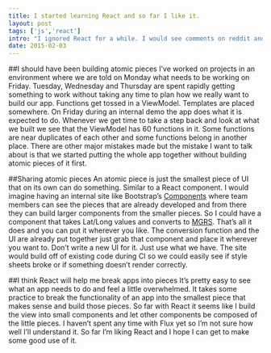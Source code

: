 ```yaml
---
title: I started learning React and so far I like it.
layout: post
tags: ['js','react']
intro: "I ignored React for a while. I would see comments on reddit and hacker news of people loving the way React worked. I just didn’t care enough to make an effort and understand what React was all about. After watching the keynote at React Conf I realized that React is dog food and the idea of building views made of components was something I advocated at work for a long time. Now I’m taking the slow effort of understanding how to build stuff with React."
date: 2015-02-03
---
```


##I should have been building atomic pieces
I’ve worked on projects in an  environment where we are told on Monday what needs to be working on Friday. Tuesday, Wednesday and Thursday are spent rapidly getting something to work without taking any time to plan how we really want to build our app. Functions get tossed in a ViewModel. Templates are placed somewhere. On Friday during an internal demo the app does what it is expected to do. Whenever we get time to take a step back and look at what we built we see that the ViewModel has 60 functions in it. Some functions are near duplicates of each other and some functions belong in another place. There are other major mistakes made but the mistake I want to talk about is that we started putting the whole app together without building atomic pieces of it first.

##Sharing atomic pieces
An atomic piece is just the smallest piece of UI that on its own can do something. Similar to a React component. I would imagine having an internal site like Bootstrap’s [Components](http://getbootstrap.com/components/) where team members can see the pieces that are already developed and from there they can build larger components from the smaller pieces. So I could have a component that takes Lat/Long values and converts to [MGRS](https://en.wikipedia.org/wiki/Military_grid_reference_system). That’s all it does and you can put it wherever you like. The conversion function and the UI are already put together just grab that component and place it wherever you want to. Don’t write a new UI for it. Just use what we have. The site would build off of existing code during CI so we could easily see if style sheets broke or if something doesn’t render correctly.

##I think React will help me break apps into pieces
It’s pretty easy to see what an app needs to do and feel a little overwhelmed. It takes some practice to break the functionality of an app into the smallest piece that makes sense and build those pieces. So far with React it seems like I build the view into small components and let other components be composed of the little pieces. I haven’t spent any time with Flux yet so I’m not sure how well I’ll understand it. So far I’m liking React and I hope I can get to make some good use of it.